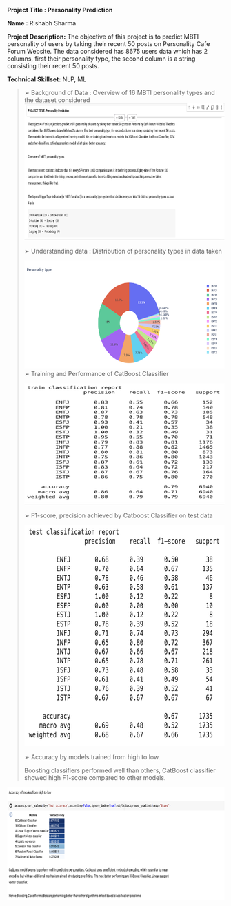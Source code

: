 **Project Title : Personality Prediction**

**Name :** Rishabh Sharma

**Project Description:** <span class="mark">The objective of this
project is to predict MBTI personality of users</span>
<span class="mark">by taking their recent 50 posts on Personality Cafe
Forum Website. The data considered has 8675 users data</span>
<span class="mark">which has 2 columns, first their personality type,
the second column is a string consisting their</span>
<span class="mark">recent 50 posts.</span>

**Technical Skillset:** NLP, ML

> ➢ Background of Data : Overview of 16 MBTI personality types and the
> dataset
> considered<img src="media/image1.png" style="width:6.5in;height:3.30208in" />
>
> ➢ Understanding data : Distribution of personality types in data taken
>
> <img src="media/image2.png" style="width:6.5in;height:2.61458in" />➢
> Training and Performance of CatBoost Classifier
>
> <img src="media/image3.png" style="width:6.5in;height:2.92708in" />
>
> ➢ F1-score, precision achieved by Catboost Classifier on test data
>
> <img src="media/image4.png" style="width:6.5in;height:5.34375in" />
>
> ➢ Accuracy by models trained from high to low.
>
> Boosting classifiers performed well than others, CatBoost classifier
> showed high F1-score compared to other models.

<img src="media/image5.png" style="width:6.625in;height:2.72917in" />
